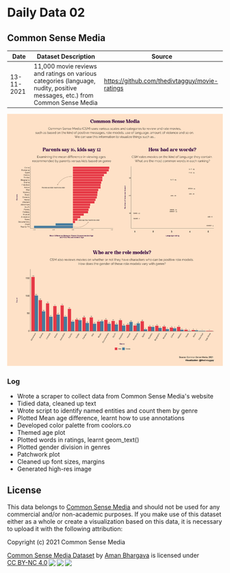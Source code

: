 # Daily Data 02
## Common Sense Media

| Date       	| Dataset Description                                                                                                	| Source                                                                                              	|
|------------	|--------------------------------------------------------------------------------------------------------------------	|-----------------------------------------------------------------------------------------------------	|
| 13-11-2021 	| 11,000 movie reviews and ratings on various categories (language, nudity, positive messages, etc.) from Common Sense Media 	| https://github.com/thedivtagguy/movie-ratings 	|

![graph showing visualization of common sense media data](common_sense.png "Common Sense Media Viz")

### Log 

- Wrote a scraper to collect data from Common Sense Media's website
- Tidied data, cleaned up text
- Wrote script to identify named entities and count them by genre
- Plotted Mean age difference, learnt how to use annotations
- Developed color palette from coolors.co
- Themed age plot
- Plotted words in ratings, learnt geom_text()
- Plotted gender division in genres
- Patchwork plot
- Cleaned up font sizes, margins
- Generated high-res image

## License 

This data belongs to [Common Sense Media](commonsensemedia.org) and should not be used for any commercial and/or non-academic purposes. If you make use of this dataset either as a whole or create a visualization based on this data, it is necessary to upload it with the following attribution: 

Copyright (c) 2021 Common Sense Media
<p xmlns:cc="http://creativecommons.org/ns#" xmlns:dct="http://purl.org/dc/terms/"><a property="dct:title" rel="cc:attributionURL" href="https://github.com/thedivtagguy/movie-ratings">Common Sense Media Dataset</a> by <a rel="cc:attributionURL dct:creator" property="cc:attributionName" href="https://github.com/thedivtagguy/">Aman Bhargava</a> is licensed under <a href="http://creativecommons.org/licenses/by-nc/4.0/?ref=chooser-v1" target="_blank" rel="license noopener noreferrer" style="display:inline-block;">CC BY-NC 4.0<img style="height:22px!important;margin-left:3px;vertical-align:text-bottom;" src="https://mirrors.creativecommons.org/presskit/icons/cc.svg?ref=chooser-v1"><img style="height:22px!important;margin-left:3px;vertical-align:text-bottom;" src="https://mirrors.creativecommons.org/presskit/icons/by.svg?ref=chooser-v1"><img style="height:22px!important;margin-left:3px;vertical-align:text-bottom;" src="https://mirrors.creativecommons.org/presskit/icons/nc.svg?ref=chooser-v1"></a></p>